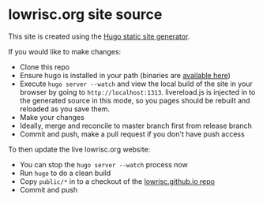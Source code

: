 # lowrisc.org site source
This site is created using the [Hugo static site
generator](http://gohugo.io/).

If you would like to make changes:
* Clone this repo
* Ensure hugo is installed in your path (binaries are [available
here](https://gohugo.io/))
* Execute `hugo server --watch` and view the local build of the site in your
browser by going to `http://localhost:1313`. livereload.js is injected in to
the generated source in this mode, so you pages should be rebuilt and reloaded
as you save them.
* Make your changes
* Ideally, merge and reconcile to master branch first from release branch
* Commit and push, make a pull request if you don't have push access

To then update the live lowrisc.org website:
* You can stop the `hugo server --watch` process now
* Run `hugo` to do a clean build
* Copy `public/*` in to a checkout of the [lowrisc.github.io
repo](https://github.com/lowRISC/lowrisc.github.io)
* Commit and push
